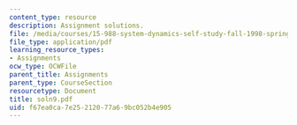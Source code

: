 ```yaml
---
content_type: resource
description: Assignment solutions.
file: /media/courses/15-988-system-dynamics-self-study-fall-1998-spring-1999/f67ea0ca7e25212077a69bc052b4e905_soln9.pdf
file_type: application/pdf
learning_resource_types:
- Assignments
ocw_type: OCWFile
parent_title: Assignments
parent_type: CourseSection
resourcetype: Document
title: soln9.pdf
uid: f67ea0ca-7e25-2120-77a6-9bc052b4e905
---
```

